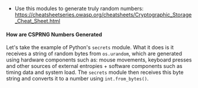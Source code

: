 - Use this modules to generate truly random numbers: https://cheatsheetseries.owasp.org/cheatsheets/Cryptographic_Storage_Cheat_Sheet.html

#### How are CSPRNG Numbers Generated

Let's take the example of Python's `secrets` module. What it does is it receives a string of random bytes from `os.urandom`, which are generated using hardware components such as: mouse movements, keyboard presses and other sources of external entropies + software components such as timing data and system load. The `secrets` module then receives this byte string and converts it to a number using `int.from_bytes()`. 